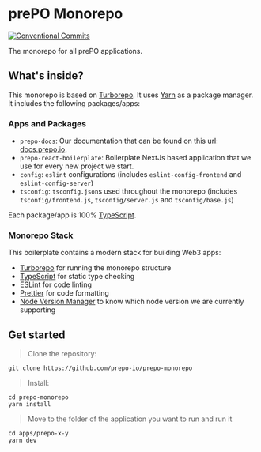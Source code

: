 # prePO Monorepo

[![Conventional Commits](https://img.shields.io/badge/Conventional%20Commits-1.0.0-yellow.svg)](https://conventionalcommits.org)

The monorepo for all prePO applications.

## What's inside?

This monorepo is based on [Turborepo](https://github.com/vercel/turborepo).
It uses [Yarn](https://classic.yarnpkg.com/lang/en/) as a package manager. It includes the following packages/apps:

### Apps and Packages

- `prepo-docs`: Our documentation that can be found on this url: [docs.prepo.io](https://docs.prepo.io/).
- `prepo-react-boilerplate`: Boilerplate NextJs based application that we use for every new project we start.
- `config`: `eslint` configurations (includes `eslint-config-frontend` and `eslint-config-server`)
- `tsconfig`: `tsconfig.json`s used throughout the monorepo (includes `tsconfig/frontend.js`, `tsconfig/server.js` and `tsconfig/base.js`)

Each package/app is 100% [TypeScript](https://www.typescriptlang.org/).

### Monorepo Stack

This boilerplate contains a modern stack for building Web3 apps:

- [Turborepo](https://github.com/vercel/turborepo) for running the monorepo structure
- [TypeScript](https://www.typescriptlang.org/) for static type checking
- [ESLint](https://eslint.org/) for code linting
- [Prettier](https://prettier.io) for code formatting
- [Node Version Manager](https://github.com/nvm-sh/nvm) to know which node version we are currently supporting

## Get started

> Clone the repository:

```
git clone https://github.com/prepo-io/prepo-monorepo
```

> Install:

```
cd prepo-monorepo
yarn install
```

> Move to the folder of the application you want to run and run it

```
cd apps/prepo-x-y
yarn dev
```
